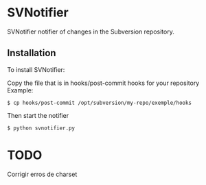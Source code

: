 SVNotifier
==========

SVNotifier notifier of changes in the Subversion repository.

Installation
------------
To install SVNotifier:

Copy the file that is in hooks/post-commit hooks for your repository
Example:

    $ cp hooks/post-commit /opt/subversion/my-repo/exemple/hooks


Then start the notifier

    $ python svnotifier.py



TODO
=======

Corrigir erros de charset
